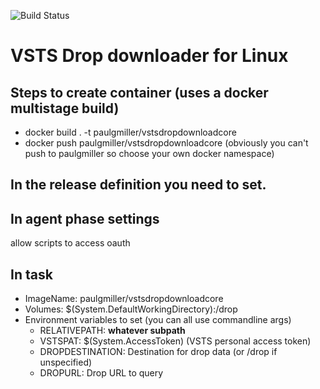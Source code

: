 ![Build Status](https://msasg.visualstudio.com/_apis/public/build/definitions/b03927a9-4d41-4a29-865d-b1d980f6dee9/5569/badge)


# VSTS Drop downloader for Linux

## Steps to create container (uses a docker multistage build)

- docker build . -t paulgmiller/vstsdropdownloadcore
- docker push paulgmiller/vstsdropdownloadcore
  (obviously you can't push to paulgmiller so choose your own docker namespace)

## In the release definition you need to set.

## In agent phase settings

allow scripts to access oauth

## In task

- ImageName: paulgmiller/vstsdropdownloadcore
- Volumes: $(System.DefaultWorkingDirectory):/drop
- Environment variables to set (you can all use commandline args)
  - RELATIVEPATH: __whatever subpath__
  - VSTSPAT: $(System.AccessToken) (VSTS personal access token)
  - DROPDESTINATION: Destination for drop data (or /drop if unspecified)
  - DROPURL: Drop URL to query

